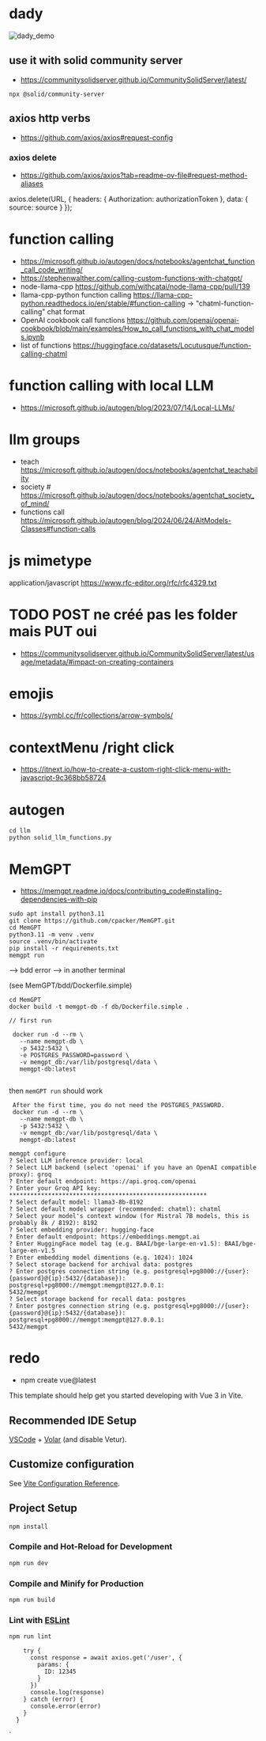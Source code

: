 # dady

![dady_demo](doc/dady_demo.png)

## use it with solid community server

- https://communitysolidserver.github.io/CommunitySolidServer/latest/

```
npx @solid/community-server
```

## axios http verbs

- https://github.com/axios/axios#request-config

### axios delete

- https://github.com/axios/axios?tab=readme-ov-file#request-method-aliases

axios.delete(URL, {
headers: {
Authorization: authorizationToken
},
data: {
source: source
}
});

# function calling

- https://microsoft.github.io/autogen/docs/notebooks/agentchat_function_call_code_writing/
- https://stephenwalther.com/calling-custom-functions-with-chatgpt/
- node-llama-cpp https://github.com/withcatai/node-llama-cpp/pull/139
- llama-cpp-python function calling https://llama-cpp-python.readthedocs.io/en/stable/#function-calling -> "chatml-function-calling" chat format
- OpenAI cookbook call functions https://github.com/openai/openai-cookbook/blob/main/examples/How_to_call_functions_with_chat_models.ipynb
- list of functions https://huggingface.co/datasets/Locutusque/function-calling-chatml

# function calling with local LLM

- https://microsoft.github.io/autogen/blog/2023/07/14/Local-LLMs/

# llm groups

- teach https://microsoft.github.io/autogen/docs/notebooks/agentchat_teachability
- society # https://microsoft.github.io/autogen/docs/notebooks/agentchat_society_of_mind/
- functions call https://microsoft.github.io/autogen/blog/2024/06/24/AltModels-Classes#function-calls

# js mimetype

application/javascript https://www.rfc-editor.org/rfc/rfc4329.txt

# TODO POST ne créé pas les folder mais PUT oui

- https://communitysolidserver.github.io/CommunitySolidServer/latest/usage/metadata/#impact-on-creating-containers

# emojis

- https://symbl.cc/fr/collections/arrow-symbols/

# contextMenu /right click

- https://itnext.io/how-to-create-a-custom-right-click-menu-with-javascript-9c368bb58724

# autogen

```
cd llm
python solid_llm_functions.py
```

# MemGPT

- https://memgpt.readme.io/docs/contributing_code#installing-dependencies-with-pip

```
sudo apt install python3.11
git clone https://github.com/cpacker/MemGPT.git
cd MemGPT
python3.11 -m venv .venv
source .venv/bin/activate
pip install -r requirements.txt
memgpt run
```

--> bdd error
--> in another terminal

(see MemGPT/bdd/Dockerfile.simple)

```
cd MemGPT
docker build -t memgpt-db -f db/Dockerfile.simple .

// first run

 docker run -d --rm \
   --name memgpt-db \
   -p 5432:5432 \
   -e POSTGRES_PASSWORD=password \
   -v memgpt_db:/var/lib/postgresql/data \
   memgpt-db:latest


```

then `memGPT run` should work

```
 After the first time, you do not need the POSTGRES_PASSWORD.
 docker run -d --rm \
   --name memgpt-db \
   -p 5432:5432 \
   -v memgpt_db:/var/lib/postgresql/data \
   memgpt-db:latest

```

```
memgpt configure
? Select LLM inference provider: local
? Select LLM backend (select 'openai' if you have an OpenAI compatible proxy): groq
? Enter default endpoint: https://api.groq.com/openai
? Enter your Groq API key: ********************************************************
? Select default model: llama3-8b-8192
? Select default model wrapper (recommended: chatml): chatml
? Select your model's context window (for Mistral 7B models, this is probably 8k / 8192): 8192
? Select embedding provider: hugging-face
? Enter default endpoint: https://embeddings.memgpt.ai
? Enter HuggingFace model tag (e.g. BAAI/bge-large-en-v1.5): BAAI/bge-large-en-v1.5
? Enter embedding model dimentions (e.g. 1024): 1024
? Select storage backend for archival data: postgres
? Enter postgres connection string (e.g. postgresql+pg8000://{user}:{password}@{ip}:5432/{database}): postgresql+pg8000://memgpt:memgpt@127.0.0.1:
5432/memgpt
? Select storage backend for recall data: postgres
? Enter postgres connection string (e.g. postgresql+pg8000://{user}:{password}@{ip}:5432/{database}): postgresql+pg8000://memgpt:memgpt@127.0.0.1:
5432/memgpt
```

# redo

- npm create vue@latest

This template should help get you started developing with Vue 3 in Vite.

## Recommended IDE Setup

[VSCode](https://code.visualstudio.com/) + [Volar](https://marketplace.visualstudio.com/items?itemName=Vue.volar) (and disable Vetur).

## Customize configuration

See [Vite Configuration Reference](https://vitejs.dev/config/).

## Project Setup

```sh
npm install
```

### Compile and Hot-Reload for Development

```sh
npm run dev
```

### Compile and Minify for Production

```sh
npm run build
```

### Lint with [ESLint](https://eslint.org/)

```sh
npm run lint
```

```async could_be_helpfull_query_to_local_website() {
    try {
      const response = await axios.get('/user', {
        params: {
          ID: 12345
        }
      })
      console.log(response)
    } catch (error) {
      console.error(error)
    }
  }
```

`
